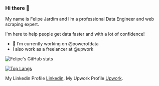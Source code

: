 ### Hi there 👋

My name is Felipe Jardim and I’m a professional Data Engineer and web scraping expert.

I'm here to help people get data faster and with a lot of confidence!


- 🔭 I’m currently working on @powerofdata
-  I also work as a freelancer at @upwork

![Felipe's GitHub stats](https://github-readme-stats.vercel.app/api?username=felipejardimf&show_icons=true&theme=radical)

[![Top Langs](https://github-readme-stats.vercel.app/api/top-langs/?username=felipejardimf&layout=compact)](https://github.com/felipejardimf/github-readme-stats)



My Linkedin Profile [Linkedin](https://www.linkedin.com/in/felipe-jardim-fiorentino-0a0b5972/).
My Upwork Profile [Upwork](https://www.upwork.com/freelancers/~01e270ef24f4fb423a).


